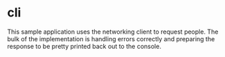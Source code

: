 # cli

This sample application uses the networking client to request people.
The bulk of the implementation is handling errors correctly and preparing the response to be pretty printed back out to the console.
